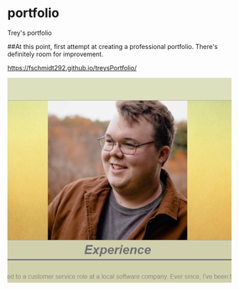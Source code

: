 # portfolio
Trey's portfolio

##At this point, first attempt at creating a professional portfolio. There's definitely room for improvement. 

https://fschmidt292.github.io/treysPortfolio/

![preview image](assets\images\sample.png "preview image")